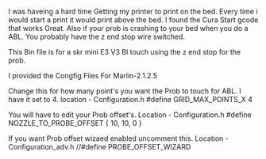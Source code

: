 I was haveing a hard time Getting my printer to print on the bed. Every time i would start a print it would print above the bed. I found the Cura Start gcode that works Great.
Also if your prob is crashing to your bed when you do a ABL. You probably have the z end stop wire switched.


This Bin file is for a skr mini E3 V3 Bl touch using the z end stop for the prob.

I provided the Congfig Files For Marlin-2.1.2.5

Change this for how many point's you want the Prob to touch for ABL. I have it set to 4.
location - Configuration.h
#define GRID_MAX_POINTS_X 4

You will have to edit your Prob offset's.
Location - Configuration.h
#define NOZZLE_TO_PROBE_OFFSET { 10, 10, 0 }

If you want Prob offset wizaed enabled uncomment this.
Location - Configuration_adv.h
//#define PROBE_OFFSET_WIZARD 
